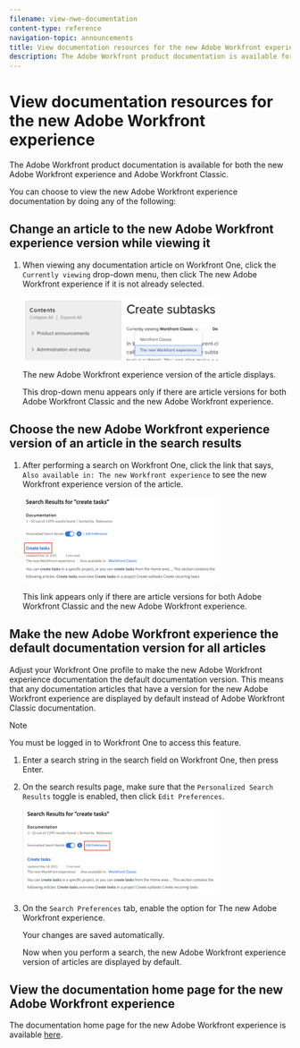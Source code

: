 ```yaml
---
filename: view-nwe-documentation
content-type: reference
navigation-topic: announcements
title: View documentation resources for the new Adobe Workfront experience
description: The Adobe Workfront product documentation is available for both the new Adobe Workfront experience and Adobe Workfront Classic.
---
```


# View documentation resources for the new Adobe Workfront experience

The Adobe Workfront product documentation is available for both the new Adobe Workfront experience and Adobe Workfront Classic.

You can choose to view the new Adobe Workfront experience documentation by doing any of the following:

## Change an article to the new Adobe Workfront experience version while viewing it

1. When viewing any documentation article on Workfront One, click the `Currently viewing` drop-down menu, then click The new Adobe Workfront experience if it is not already selected.

   ![](assets/article-nwe-drop-down-350x114.png)

   The new Adobe Workfront experience version of the article displays.

   This drop-down menu appears only if there are article versions for both Adobe Workfront Classic and the new Adobe Workfront experience.

## Choose the new Adobe Workfront experience version of an article in the search results

1. After performing a search on Workfront One, click the link that says, `Also available in: The new Workfront experience` to see the new Workfront experience version of the article.

   ![](assets/combined2-350x153.png)

   This link appears only if there are article versions for both Adobe Workfront Classic and the new Adobe Workfront experience.

## Make the new Adobe Workfront experience the default documentation version for all articles

Adjust your Workfront&nbsp;One profile to make the new Adobe Workfront experience documentation the default documentation version. This means that any documentation articles that have a version for the new Adobe Workfront experience are displayed by default instead of Adobe Workfront Classic documentation.

>[!NOTE]
>
>You must be logged in to Workfront One to access this feature.

1. Enter a search string in the search field on Workfront One, then press Enter.
1. On the search results page, make sure that the `Personalized Search Results` toggle is enabled, then click `Edit Preferences`.

   ![](assets/editpref-350x152.png)

1. On the `Search Preferences` tab, enable the option for The new Adobe Workfront experience.

   Your changes are saved automatically.

   Now when you perform a search, the new Adobe Workfront experience version of articles are displayed by default.

## View the documentation home page for the new Adobe Workfront experience

The documentation home page for the new Adobe Workfront experience is available [here](https://one.workfront.com/s/documentation-new-workfront-experience).
